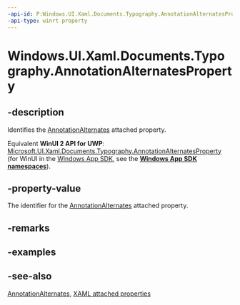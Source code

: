 ```yaml
---
-api-id: P:Windows.UI.Xaml.Documents.Typography.AnnotationAlternatesProperty
-api-type: winrt property
---
```


<!-- Property syntax
public Windows.UI.Xaml.DependencyProperty AnnotationAlternatesProperty { get; }
-->

# Windows.UI.Xaml.Documents.Typography.AnnotationAlternatesProperty

## -description
Identifies the [AnnotationAlternates](typography_annotationalternates.md) attached property.

Equivalent **WinUI 2 API for UWP**: [Microsoft.UI.Xaml.Documents.Typography.AnnotationAlternatesProperty](/windows/winui/api/microsoft.ui.xaml.documents.typography.annotationalternatesproperty) (for WinUI in the [Windows App SDK](/windows/apps/windows-app-sdk/), see the **[Windows App SDK namespaces](/windows/windows-app-sdk/api/winrt/)**).

## -property-value
The identifier for the [AnnotationAlternates](typography_annotationalternates.md) attached property.

## -remarks

## -examples

## -see-also

[AnnotationAlternates](typography_annotationalternates.md), [XAML attached properties](/windows/uwp/xaml-platform/attached-properties-overview)
